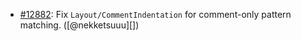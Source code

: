* [#12882](https://github.com/rubocop/rubocop/pull/12882): Fix `Layout/CommentIndentation` for comment-only pattern matching. ([@nekketsuuu][])
